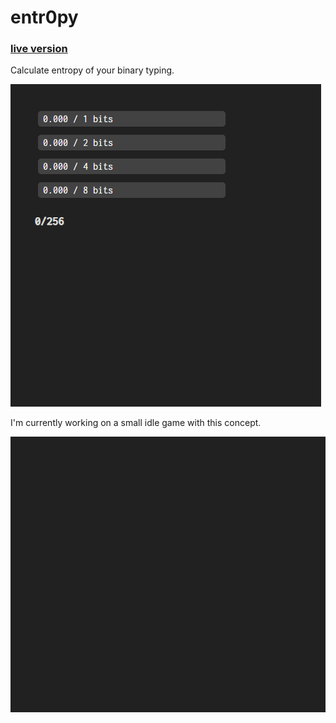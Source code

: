 # entr0py

### [live version](https://klemek.github.io/entr0py/)

Calculate entropy of your binary typing.

![preview.gif](doc/preview.gif)

I'm currently working on a small idle game with this concept.

![preview2.gif](doc/preview2.gif)
